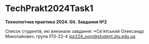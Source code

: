 # TechPrakt2024Task1
**Технологічна практика 2024. Git. Завдання №2**

Список студентів, які виконали завдання:
*Св'ятський Олександр Миколайович, група ІПЗ-22-4
           ipz224_som@student.ztu.edu.ua


